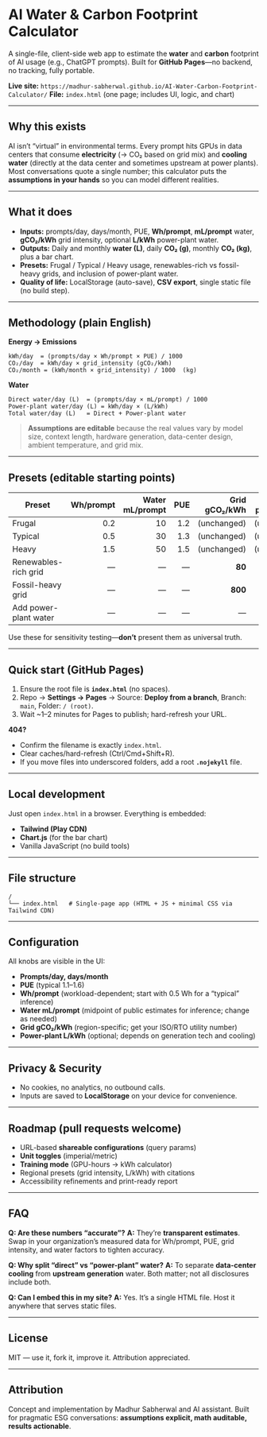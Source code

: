 # AI Water & Carbon Footprint Calculator

A single-file, client-side web app to estimate the **water** and **carbon** footprint of AI usage (e.g., ChatGPT prompts). Built for **GitHub Pages**—no backend, no tracking, fully portable.

**Live site:** `https://madhur-sabherwal.github.io/AI-Water-Carbon-Footprint-Calculator/`
**File:** `index.html` (one page; includes UI, logic, and chart)

---

## Why this exists

AI isn’t “virtual” in environmental terms. Every prompt hits GPUs in data centers that consume **electricity** (→ CO₂ based on grid mix) and **cooling water** (directly at the data center and sometimes upstream at power plants). Most conversations quote a single number; this calculator puts the **assumptions in your hands** so you can model different realities.

---

## What it does

* **Inputs:** prompts/day, days/month, PUE, **Wh/prompt**, **mL/prompt** water, **gCO₂/kWh** grid intensity, optional **L/kWh** power-plant water.
* **Outputs:** Daily and monthly **water (L)**, daily **CO₂ (g)**, monthly **CO₂ (kg)**, plus a bar chart.
* **Presets:** Frugal / Typical / Heavy usage, renewables-rich vs fossil-heavy grids, and inclusion of power-plant water.
* **Quality of life:** LocalStorage (auto-save), **CSV export**, single static file (no build step).

---

## Methodology (plain English)

**Energy → Emissions**

```
kWh/day  = (prompts/day × Wh/prompt × PUE) / 1000
CO₂/day  = kWh/day × grid_intensity (gCO₂/kWh)
CO₂/month = (kWh/month × grid_intensity) / 1000  (kg)
```

**Water**

```
Direct water/day (L)  = (prompts/day × mL/prompt) / 1000
Power-plant water/day (L) = kWh/day × (L/kWh)
Total water/day (L)   = Direct + Power-plant water
```

> **Assumptions are editable** because the real values vary by model size, context length, hardware generation, data-center design, ambient temperature, and grid mix.

---

## Presets (editable starting points)

| Preset                | Wh/prompt | Water mL/prompt | PUE | Grid gCO₂/kWh | Power-plant L/kWh |
| --------------------- | --------: | --------------: | --: | ------------: | ----------------: |
| Frugal                |       0.2 |              10 | 1.2 |   (unchanged) |       (unchanged) |
| Typical               |       0.5 |              30 | 1.3 |   (unchanged) |       (unchanged) |
| Heavy                 |       1.5 |              50 | 1.5 |   (unchanged) |       (unchanged) |
| Renewables-rich grid  |         — |               — |   — |        **80** |                 — |
| Fossil-heavy grid     |         — |               — |   — |       **800** |                 — |
| Add power-plant water |         — |               — |   — |             — |           **1.5** |

Use these for sensitivity testing—**don’t** present them as universal truth.

---

## Quick start (GitHub Pages)

1. Ensure the root file is **`index.html`** (no spaces).
2. Repo → **Settings → Pages** → Source: **Deploy from a branch**, Branch: `main`, Folder: `/ (root)`.
3. Wait \~1–2 minutes for Pages to publish; hard-refresh your URL.

**404?**

* Confirm the filename is exactly `index.html`.
* Clear caches/hard-refresh (Ctrl/Cmd+Shift+R).
* If you move files into underscored folders, add a root **`.nojekyll`** file.

---

## Local development

Just open `index.html` in a browser. Everything is embedded:

* **Tailwind (Play CDN)**
* **Chart.js** (for the bar chart)
* Vanilla JavaScript (no build tools)

---

## File structure

```
/
└── index.html   # Single-page app (HTML + JS + minimal CSS via Tailwind CDN)
```

---

## Configuration

All knobs are visible in the UI:

* **Prompts/day, days/month**
* **PUE** (typical 1.1–1.6)
* **Wh/prompt** (workload-dependent; start with 0.5 Wh for a “typical” inference)
* **Water mL/prompt** (midpoint of public estimates for inference; change as needed)
* **Grid gCO₂/kWh** (region-specific; get your ISO/RTO utility number)
* **Power-plant L/kWh** (optional; depends on generation tech and cooling)

---

## Privacy & Security

* No cookies, no analytics, no outbound calls.
* Inputs are saved to **LocalStorage** on your device for convenience.

---

## Roadmap (pull requests welcome)

* URL-based **shareable configurations** (query params)
* **Unit toggles** (imperial/metric)
* **Training mode** (GPU-hours → kWh calculator)
* Regional presets (grid intensity, L/kWh) with citations
* Accessibility refinements and print-ready report

---

## FAQ

**Q: Are these numbers “accurate”?**
**A:** They’re **transparent estimates**. Swap in your organization’s measured data for Wh/prompt, PUE, grid intensity, and water factors to tighten accuracy.

**Q: Why split “direct” vs “power-plant” water?**
**A:** To separate **data-center cooling** from **upstream generation** water. Both matter; not all disclosures include both.

**Q: Can I embed this in my site?**
**A:** Yes. It’s a single HTML file. Host it anywhere that serves static files.

---

## License

MIT — use it, fork it, improve it. Attribution appreciated.

---

## Attribution

Concept and implementation by Madhur Sabherwal and AI assistant. Built for pragmatic ESG conversations: **assumptions explicit, math auditable, results actionable**.
